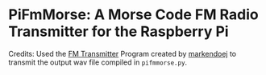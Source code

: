 # PiFmMorse: A Morse Code FM Radio Transmitter for the Raspberry Pi
Credits: Used the [FM Transmitter](https://github.com/markondej/fm_transmitter) Program created by [markendoej](https://github.com/markondej) to transmit the output wav file compiled in <code>pifmmorse.py</code>. 
